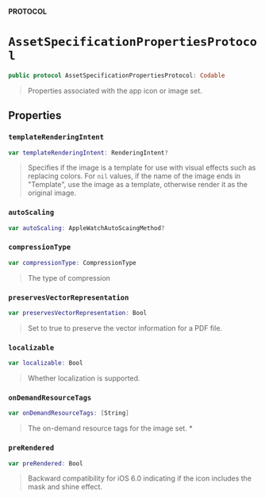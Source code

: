 **PROTOCOL**

# `AssetSpecificationPropertiesProtocol`

```swift
public protocol AssetSpecificationPropertiesProtocol: Codable
```

>
> Properties associated with the app icon or image set.

## Properties
### `templateRenderingIntent`

```swift
var templateRenderingIntent: RenderingIntent?
```

> Specifies if the image is a template for use with visual effects such as replacing colors.
>  For `nil` values, if the name of the image ends in "Template", use the image as a template, otherwise render it as the original image.

### `autoScaling`

```swift
var autoScaling: AppleWatchAutoScaingMethod?
```

### `compressionType`

```swift
var compressionType: CompressionType
```

> The type of compression

### `preservesVectorRepresentation`

```swift
var preservesVectorRepresentation: Bool
```

>
> Set to true to preserve the vector information for a PDF file.

### `localizable`

```swift
var localizable: Bool
```

> Whether localization is supported.

### `onDemandResourceTags`

```swift
var onDemandResourceTags: [String]
```

>
> The on-demand resource tags for the image set.
> *

### `preRendered`

```swift
var preRendered: Bool
```

>
> Backward compatibility for iOS 6.0 indicating if the icon includes the mask and shine effect.
